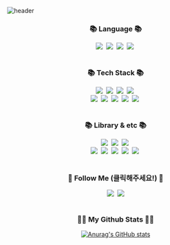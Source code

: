 ![header](https://capsule-render.vercel.app/api?type=Waving&height=200&text=WELCOME&desc=Jiyoung's%GitHub&descAlign=80&descAlignY=70)

<h3 align="center">📚 Language 📚</h3>
<p align="center">
  <img src="https://img.shields.io/badge/Java-007396?style=flat-square&logo=Java&logoColor=white"/></a>&nbsp
  <img src="https://img.shields.io/badge/Python-3766AB?style=flat-square&logo=Python&logoColor=white"/></a>&nbsp 
  <img src="https://img.shields.io/badge/Javascript-ffb13b?style=flat-square&logo=javascript&logoColor=white"/></a>&nbsp 
  <img src="https://img.shields.io/badge/kotlin-7F52FF?style=flat-square&logo=kotlin&logoColor=white"/></a>&nbsp 
  <br> 
  <br>
</p>

<h3 align="center">📚 Tech Stack 📚</h3>
<p align="center">
  <img src="https://img.shields.io/badge/Spring-6DB33F?style=flat-square&logo=Spring&logoColor=white"/></a>&nbsp
  <img src="https://img.shields.io/badge/SpringBoot-6DB33F?style=flat-square&logo=SpringBoot&logoColor=white"/></a>&nbsp 
  <img src="https://img.shields.io/badge/Node.js-339933?style=flat-square&logo=Node.js&logoColor=white"/></a>&nbsp
  <img src="https://img.shields.io/badge/Express-000000?style=flat-square&logo=Express&logoColor=white"/></a>&nbsp
  <br>
  <img src="https://img.shields.io/badge/React-61DAFB?style=flat-square&logo=React&logoColor=white"/></a>&nbsp           
  <img src="https://img.shields.io/badge/JQuery-0769AD?style=flat-square&logo=JQuery&logoColor=white"/></a>&nbsp
  <img src="https://img.shields.io/badge/Oracle-F80000?style=flat-square&logo=Oracle&logoColor=white"/></a>&nbsp 
  <img src="https://img.shields.io/badge/Mysql-E6B91E?style=flat-square&logo=MySql&logoColor=white"/></a>&nbsp 
  <img src="https://img.shields.io/badge/MariaDB-003545?style=flat-square&logo=MariaDB&logoColor=white"/></a>&nbsp 
  <br>
  <br>
</p>

<h3 align="center">📚 Library & etc 📚</h3>
<p align="center">
  <img src="https://img.shields.io/badge/Sequelize-52B0E7?style=flat-square&logo=Sequelize&logoColor=white"/></a>&nbsp
  <img src="https://img.shields.io/badge/MyBatis-8A2BE2&logoColor=white"/></a>&nbsp 
  <img src="https://img.shields.io/badge/JPA-8A2BE2"/></a>&nbsp 
  <br>
  <img src="https://img.shields.io/badge/Eclipse-2C2255?style=flat-square&logo=Eclipse&logoColor=white"/></a>&nbsp
  <img src="https://img.shields.io/badge/VisualStudioCode-007ACC?style=flat-square&logo=visualstudiocode&logoColor=white"/></a>&nbsp
  <img src="https://img.shields.io/badge/AndroidStudio-3DDC84?style=flat-square&logo=androidstudio&logoColor=white"/></a>&nbsp 
  <img src="https://img.shields.io/badge/GitHub-181717?style=flat-square&logo=GitHub&logoColor=white"/></a>&nbsp 
  <img src="https://img.shields.io/badge/Figma-F24E1E?style=flat-square&logo=Figma&logoColor=white"/></a>&nbsp 
  <br>
  <br>
</p>

<h3 align="center">🌈 Follow Me (클릭해주세요!) 🌈</h3>
<p align="center">
  <a href="https://danyoujeong.tistory.com"><img src="https://img.shields.io/badge/Tech%20Blog-11B48A?style=flat-square&logo=tistory&logoColor=white&link=https://danyoujeong.tistory.com"/></a>&nbsp
  <a href="mailto:jyshin38@gmail.com"><img src="https://img.shields.io/badge/Gmail-d14836?style=flat-square&logo=Gmail&logoColor=white&link=jyshin38@gmail.com"/></a>
    <br>
  <br>
</p>


<h3 align="center">👩‍💻 My Github Stats 👩‍💻</h3>
<div align="center">

[![Anurag's GitHub stats](https://github-readme-stats.vercel.app/api?username=hyeinisfree&hide_title=true&show_icons=true&include_all_commits=true&disable_animations=true&theme=vue)](https://github.com/anuraghazra/github-readme-stats)
</div>



